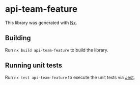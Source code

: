 # api-team-feature

This library was generated with [Nx](https://nx.dev).

## Building

Run `nx build api-team-feature` to build the library.

## Running unit tests

Run `nx test api-team-feature` to execute the unit tests via [Jest](https://jestjs.io).
